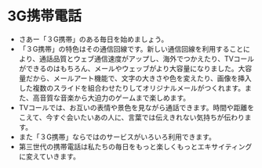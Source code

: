 # 3G携帯電話
* さあー「３G携帯」のある毎日を始めましょう。
* 「３G携帯」の特色はその通信回線です。新しい通信回線を利用することにより、通話品質とウェブ通信速度がアップし、海外でつかえたり、TVコールができるのはもちろん、メールやウェッブがより大容量になりました。大容量だから、メールアート機能で、文字の大きさや色を変えたり、画像を挿入した複数のスライドを組合わせたりしてオリジナルメールがつくれます。また、高音質な音楽から大迫力のゲームまで楽しめます。
* TVコールでは、お互いの表情や景色を見ながら通話できます。時間や距離をこえて、今すぐ会いたいあの人に、言葉では伝えきれない気持ちが伝わります。
* また「３G携帯」ならではのサービスがいろいろ利用できます。
* 第三世代の携帯電話は私たちの毎日をもっと楽しくもっとエキサイティングに変えていきます。